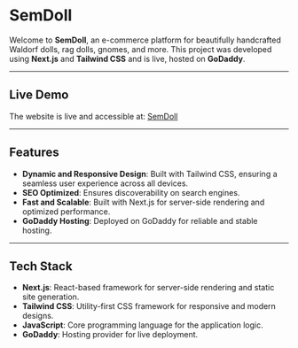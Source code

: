 # SemDoll

Welcome to **SemDoll**, an e-commerce platform for beautifully handcrafted Waldorf dolls, rag dolls, gnomes, and more. This project was developed using **Next.js** and **Tailwind CSS** and is live, hosted on **GoDaddy**.

---

## Live Demo

The website is live and accessible at: [SemDoll](https://semdoll.com/)

---

## Features

- **Dynamic and Responsive Design**: Built with Tailwind CSS, ensuring a seamless user experience across all devices.
- **SEO Optimized**: Ensures discoverability on search engines.
- **Fast and Scalable**: Built with Next.js for server-side rendering and optimized performance.
- **GoDaddy Hosting**: Deployed on GoDaddy for reliable and stable hosting.

---

## Tech Stack

- **Next.js**: React-based framework for server-side rendering and static site generation.
- **Tailwind CSS**: Utility-first CSS framework for responsive and modern designs.
- **JavaScript**: Core programming language for the application logic.
- **GoDaddy**: Hosting provider for live deployment.
